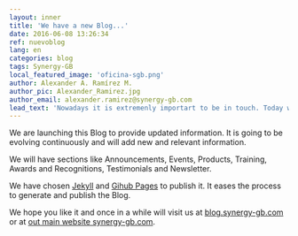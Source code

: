 ```yaml
---
layout: inner
title: 'We have a new Blog...'
date: 2016-06-08 13:26:34
ref: nuevoblog
lang: en
categories: blog
tags: Synergy-GB
local_featured_image: 'oficina-sgb.png'
author: Alexander A. Ramírez M.
author_pic: Alexander_Ramirez.jpg
author_email: alexander.ramirez@synergy-gb.com
lead_text: 'Nowadays it is extremenly importart to be in touch. Today we are launching our new Blog to share relevant information about what we do and our value proposition to all our followers.'
---
```


We are launching this Blog to provide updated information. It is going to be evolving continuously and will add new and relevant information.

We will have sections like Announcements, Events, Products, Training, Awards and Recognitions, Testimonials and Newsletter.

We have chosen [Jekyll](https://jekyllrb.com) and [Gihub Pages](https://pages.github.com) to publish it. It eases the process to generate and publish the Blog.

We hope you like it and once in a while will visit us at [blog.synergy-gb.com](http://blog.synergy-gb.com) or at [out main website synergy-gb.com](http://synergy-gb.com).